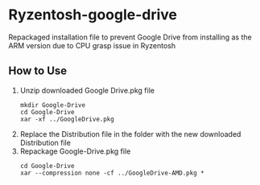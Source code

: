 # Ryzentosh-google-drive
Repackaged installation file to prevent Google Drive from installing as the ARM version due to CPU grasp issue in Ryzentosh

## How to Use

1. Unzip downloaded Google Drive.pkg file
  	```
	mkdir Google-Drive
	cd Google-Drive
	xar -xf ../GoogleDrive.pkg
  	```
2. Replace the Distribution file in the folder with the new downloaded Distribution file
3. Repackage Google-Drive.pkg file
	```
	cd Google-Drive
	xar --compression none -cf ../GoogleDrive-AMD.pkg *
	```
